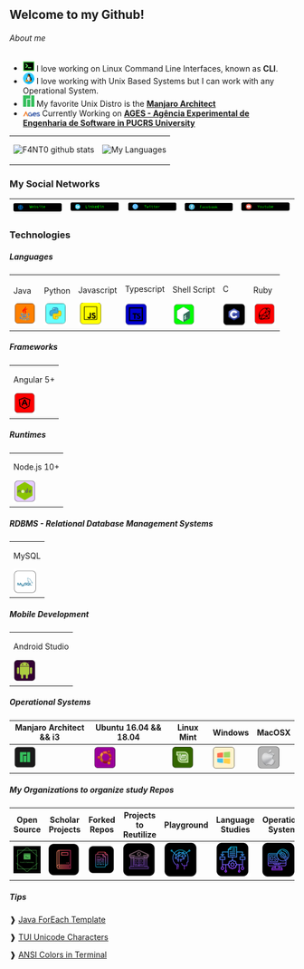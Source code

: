 ## Welcome to my Github!

###### About me

* <img src="https://github.com/F4NT0/F4NT0/blob/master/images/icons/terminal-neon.png" width="20"> I love working on Linux Command Line Interfaces, known as **CLI**.
* <img src="https://github.com/F4NT0/F4NT0/blob/master/images/icons/linux.png" width="20"> I love working with Unix Based Systems but I can work with any Operational System.
* <img src="https://github.com/F4NT0/F4NT0/blob/master/images/icons/manjaro.png" width="20"> My favorite Unix Distro is the [**Manjaro Architect**](https://manjaro.org/)
* <img src="https://github.com/F4NT0/F4NT0/blob/master/images/icons/logo-ages_color.png" width="30"> Currently Working on [**AGES - Agência Experimental de Engenharia de Software in PUCRS University**](http://www.ages.pucrs.br/)

<table>
<tr>
<tr><td>

![F4NT0 github stats](https://github-readme-stats.vercel.app/api?username=F4NT0&count_private=true&show_icons=true&theme=chartreuse-dark&include_all_commits=true)

</td><td>

![My Languages](https://github-readme-stats.vercel.app/api/top-langs/?username=F4NT0&layout=compact&theme=chartreuse-dark)

</table>

### My Social Networks

[<img src="https://github.com/F4NT0/F4NT0/blob/master/images/icons/website.png">](https://f4nt0.github.io/PR0GR4M1NG/)|[<img src="https://github.com/F4NT0/F4NT0/blob/master/images/icons/linkedin.png">](https://www.linkedin.com/in/gabriel-fanto-stundner-b19723164/) |[<img src="https://github.com/F4NT0/F4NT0/blob/master/images/icons/twitter.png">](https://twitter.com/GABRIELFANTO) |[<img src="https://github.com/F4NT0/F4NT0/blob/master/images/icons/facebook.png">](https://www.facebook.com/gabrielfanto) |[<img src="https://github.com/F4NT0/F4NT0/blob/master/images/icons/youtube.png">](https://www.youtube.com/channel/UC0OLmUgRYTryGlpd4wCqkAA?view_as=subscriber) |
|---|---|---|---|---|

### Technologies

##### Languages 

<table>
<td>
    <p>Java</p>
    <img src="https://github.com/F4NT0/F4NT0/blob/master/images/icons/java.png" width="40">
<td>
    <p>Python</p>
    <img src="https://github.com/F4NT0/F4NT0/blob/master/images/icons/python.png" width="40">
</td>
<td>
    <p>Javascript</p>
    <img src="https://github.com/F4NT0/F4NT0/blob/master/images/icons/javascript.png" width="40">
</td>
<td>
    <p>Typescript</p>
    <img src="https://github.com/F4NT0/F4NT0/blob/master/images/icons/typescript.png" width="40">
</td>
<td>
    <p>Shell Script</p>
    <img src="https://github.com/F4NT0/F4NT0/blob/master/images/icons/shell.png" width="40">
</td>
<td>
    <p>C</p>
    <img src="https://github.com/F4NT0/F4NT0/blob/master/images/icons/c.png" width="40">
</td>
<td>
    <p>Ruby</p>
    <img src="https://github.com/F4NT0/F4NT0/blob/master/images/icons/ruby.png" width="40">
</td>
</table>

##### Frameworks

<table>
<td>
    <p>Angular 5+</p>
    <img src="https://github.com/F4NT0/F4NT0/blob/master/images/icons/angular.png" width="40">
</td>
</table>

##### Runtimes

<table>
<td>
    <p>Node.js 10+</p>
    <img src="https://github.com/F4NT0/F4NT0/blob/master/images/icons/node.png" width="40"> 
</td>
</table>

##### RDBMS - Relational Database Management Systems

<table>
<td>
    <p>MySQL</p>
    <img src="https://github.com/F4NT0/F4NT0/blob/master/images/icons/mysql.png" width="40">
</td>
</table>

##### Mobile Development

<table>
<td>
    <p>Android Studio</p>
    <img src="https://github.com/F4NT0/F4NT0/blob/master/images/icons/android.png" width="40">
</td>
</table>


##### Operational Systems

| Manjaro Architect && i3 | Ubuntu 16.04 && 18.04 | Linux Mint | Windows | MacOSX |
|---|---|---|---|---|
<img src="https://github.com/F4NT0/F4NT0/blob/master/images/icons/manjaro-2.png" width="40"> | <img src="https://github.com/F4NT0/F4NT0/blob/master/images/icons/ubuntu-2.png" width="40"> | <img src="https://github.com/F4NT0/F4NT0/blob/master/images/icons/mint-2.png" width="40"> | <img src="https://github.com/F4NT0/F4NT0/blob/master/images/icons/windows-2.png" width="40"> | <img src="https://github.com/F4NT0/F4NT0/blob/master/images/icons/macosx.png" width="40">

##### My Organizations to organize study Repos

Open Source | Scholar Projects | Forked Repos | Projects to Reutilize | Playground | Language Studies | Operational Systems
|---|---|---|---|---|---|---|
[![](images/comunities/fanto-technology.png)](https://github.com/f-4-n-t-0-technology)|[![](images/comunities/trabalhos-facul.png)](https://github.com/trabalhos-da-faculdade)|[![](images/comunities/repo-fork.png)](https://github.com/fanto-forked-repos)|[![](images/comunities/codigo-alunos.png)](https://github.com/estudosdofantinho)|[![](images/comunities/playground.png)](https://github.com/testefantinho)|[![](images/comunities/linguagens.png)](https://github.com/fantolanguages)|[![](images/comunities/os.png)](https://github.com/OSOSP)

##### Tips

❱ [Java ForEach Template](https://gist.github.com/F4NT0/f78cca6d9442e1a25b45eb673c8cc043)

❱ [TUI Unicode Characters](https://gist.github.com/F4NT0/0e77a9d56415e57011a4cb243b658033)

❱ [ANSI Colors in Terminal](https://gist.github.com/F4NT0/afec936ed4175bed1eac74cef69655b2)
